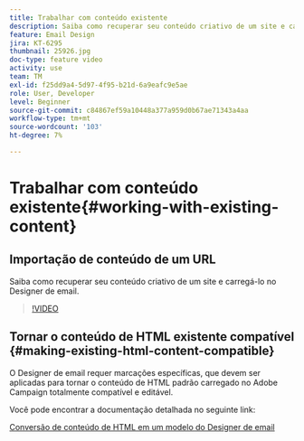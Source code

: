 ```yaml
---
title: Trabalhar com conteúdo existente
description: Saiba como recuperar seu conteúdo criativo de um site e carregá-lo no Designer de email.
feature: Email Design
jira: KT-6295
thumbnail: 25926.jpg
doc-type: feature video
activity: use
team: TM
exl-id: f25dd9a4-5d97-4f95-b21d-6a9eafc9e5ae
role: User, Developer
level: Beginner
source-git-commit: c84867ef59a10448a377a959d0b67ae71343a4aa
workflow-type: tm+mt
source-wordcount: '103'
ht-degree: 7%

---
```


# Trabalhar com conteúdo existente{#working-with-existing-content}

## Importação de conteúdo de um URL

Saiba como recuperar seu conteúdo criativo de um site e carregá-lo no Designer de email.

>[!VIDEO](https://video.tv.adobe.com/v/25926?quality=12&learn=on)

## Tornar o conteúdo de HTML existente compatível {#making-existing-html-content-compatible}

O Designer de email requer marcações específicas, que devem ser aplicadas para tornar o conteúdo de HTML padrão carregado no Adobe Campaign totalmente compatível e editável.

Você pode encontrar a documentação detalhada no seguinte link:

[Conversão de conteúdo de HTML em um modelo do Designer de email](https://experienceleague.adobe.com/docs/campaign-standard/using/designing-content/building-email-content/using-existing-content.html?lang=en)
